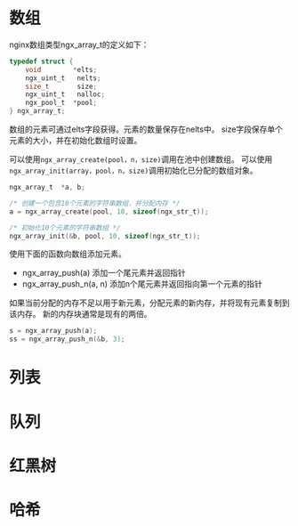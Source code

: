 # 数组
nginx数组类型ngx_array_t的定义如下：
```c
typedef struct {
    void        *elts;
    ngx_uint_t   nelts;
    size_t       size;
    ngx_uint_t   nalloc;
    ngx_pool_t  *pool;
} ngx_array_t;
```
数组的元素可通过elts字段获得。元素的数量保存在nelts中。
size字段保存单个元素的大小，并在初始化数组时设置。

可以使用`ngx_array_create(pool，n，size)`调用在池中创建数组。
可以使用`ngx_array_init(array，pool，n，size)`调用初始化已分配的数组对象。
```c
ngx_array_t  *a, b;

/* 创建一个包含10个元素的字符串数组，并分配内存 */
a = ngx_array_create(pool, 10, sizeof(ngx_str_t));

/* 初始化10个元素的字符串数组 */
ngx_array_init(&b, pool, 10, sizeof(ngx_str_t));
```
使用下面的函数向数组添加元素。
- ngx_array_push(a) 添加一个尾元素并返回指针
- ngx_array_push_n(a, n) 添加n个尾元素并返回指向第一个元素的指针

如果当前分配的内存不足以用于新元素，分配元素的新内存，并将现有元素复制到该内存。
新的内存块通常是现有的两倍。
```c
s = ngx_array_push(a);
ss = ngx_array_push_n(&b, 3);
```
# 列表
# 队列
# 红黑树
# 哈希